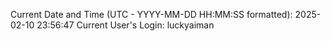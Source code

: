 Current Date and Time (UTC - YYYY-MM-DD HH:MM:SS formatted): 2025-02-10 23:56:47
Current User's Login: luckyaiman
